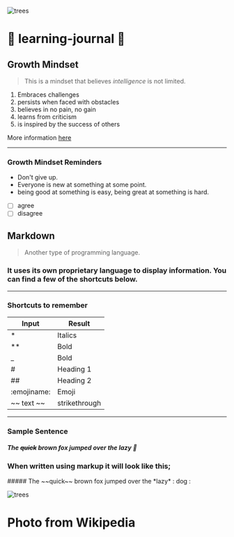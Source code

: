 ![trees](https://www.shutterstock.com/image-vector/forest-background-nature-landscape-evergreen-coniferous-1167198787)

#  :book: learning-journal :book:

## Growth Mindset
 >This is a mindset that believes _intelligence_ is not limited.
  1. Embraces challenges
  1. persists when faced with obstacles 
  1. believes in no pain, no gain
  1. learns from criticism
  1. is inspired by the success of others
 
 More information [here](https://www.atlassian.com/blog/inside-atlassian/growth-mindset)
 
 ***

### Growth Mindset Reminders
- Don't give up.
- Everyone is new at something at some point.
- being good at something is easy, being great at something is hard.

- [ ] agree
- [ ] disagree

## Markdown 
 >Another type of programming language.  
### It uses its own proprietary language to display information. You can find a few of the shortcuts below. 

***

### Shortcuts to remember 
Input | Result
------------ | -------------
 | * |  Italics  
 | ** | Bold  
| _ | Bold  
 | # | Heading 1  
 | ## | Heading 2  
 | :emojiname: | Emoji
 |~~ text ~~ | strikethrough
 
 ***
 
 ### Sample Sentence
 
 ##### The ~~quick~~ brown fox jumped over the *lazy* :dog:
 ### When written using markup it will look like this;  
 \##### The \~~quick~~ brown fox jumped over the \*lazy* : dog :
 
 
 ![trees](https://upload.wikimedia.org/wikipedia/commons/a/a2/S%C5%82owi%C5%84ski_National_Park_-_Nature_15.jpg)
 # Photo from Wikipedia

